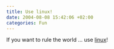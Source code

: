 ```yaml
---
title: Use linux!
date: 2004-08-08 15:42:06 +02:00
categories: Fun
---
```

<P>If you want to rule the world ... use <A href="http://trunks.secondfoundation.org/files/linux.swf">linux</A>!</P>
